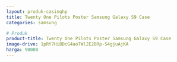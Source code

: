 ```yaml
---
layout: produk-casinghp
title: Twenty One Pilots Poster Samsung Galaxy S9 Case
categories: samsung

# Produk
product-title: Twenty One Pilots Poster Samsung Galaxy S9 Case
image-drive: 1pRY7HiBDcG4aoTWl2E2BRp-S4gjuAjKA
harga: 90000
---
```


